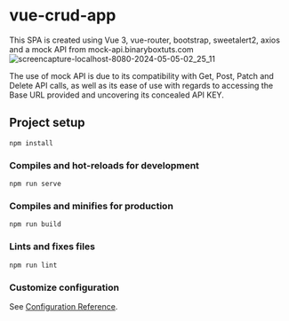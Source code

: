 # vue-crud-app
This SPA is created using Vue 3, vue-router, bootstrap, sweetalert2, axios and a mock API from mock-api.binaryboxtuts.com
![screencapture-localhost-8080-2024-05-05-02_25_11](https://github.com/GuyBosa/Vue-CRUD/assets/40579537/a8f0cd52-8690-4005-9743-d057955e5628)

The use of mock API is due to its compatibility with Get, Post, Patch and Delete API calls, as well as its ease of use with regards to accessing the Base URL provided and uncovering its concealed API KEY.
## Project setup
```
npm install
```

### Compiles and hot-reloads for development
```
npm run serve
```

### Compiles and minifies for production
```
npm run build
```

### Lints and fixes files
```
npm run lint
```

### Customize configuration
See [Configuration Reference](https://cli.vuejs.org/config/).
